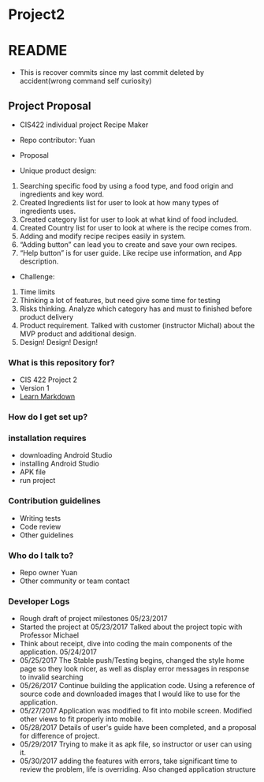 # Project2
# README #
* This is recover commits since my last commit deleted by accident(wrong command self curiosity)

## Project Proposal ##
* CIS422 individual project Recipe Maker
* Repo contributor: Yuan

* Proposal
* Unique product design:
 1.	Searching specific food by using a food type, and food origin and ingredients and key word.
2.	Created Ingredients list for user to look at how many types of ingredients uses.
3.	Created category list for user to look at what kind of food included.
4.	Created Country list for user to look at where is the recipe comes from.
5.	Adding and modify recipe recipes easily in system. 
6.	“Adding button” can lead you to create and save your own recipes.
7.	“Help button” is for user guide. Like recipe use information, and App description.

* Challenge:
1.	Time limits
2.	Thinking a lot of features, but need give some time for testing
3.	Risks thinking. Analyze which category has and must to finished before product delivery
4.	Product requirement. Talked with customer (instructor Michal) about the MVP product and additional design. 
5.	Design! Design! Design! 
 

### What is this repository for? ###

* CIS 422 Project 2
* Version 1
* [Learn Markdown](https://bitbucket.org/tutorials/markdowndemo)

### How do I get set up? ###
### installation requires ###

* downloading Android Studio
* installing Android Studio
* APK file
* run project

### Contribution guidelines ###

* Writing tests
* Code review
* Other guidelines

### Who do I talk to? ###

* Repo owner Yuan
* Other community or team contact

### Developer Logs ###

* Rough draft of project milestones 05/23/2017
* Started the project at 05/23/2017 Talked about the project topic with Professor Michael 
* Think about receipt, dive into coding the main components of the application. 05/24/2017
* 05/25/2017 The Stable push/Testing begins, changed the style home page so they look nicer, as well as display error messages in response to invalid searching
* 05/26/2017 Continue building the application code.  Using a reference of source code and downloaded images that I would like to use for the application.
* 05/27/2017 Application was modified to fit into mobile screen.  Modified other views to fit properly into mobile.
* 05/28/2017 Details of user's guide have been completed, and a proposal for difference of project.
* 05/29/2017 Trying to make it as apk file, so instructor or user can using it.
* 05/30/2017 adding the features with errors, take significant time to review the problem, life is overriding. Also changed application structure
